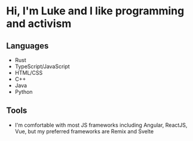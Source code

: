 # Hi, I'm Luke and I like programming and activism

## Languages
- Rust
- TypeScript/JavaScript
- HTML/CSS
- C++
- Java
- Python

## Tools
- I'm comfortable with most JS frameworks including Angular, ReactJS, Vue, but my preferred frameworks are Remix and Svelte
